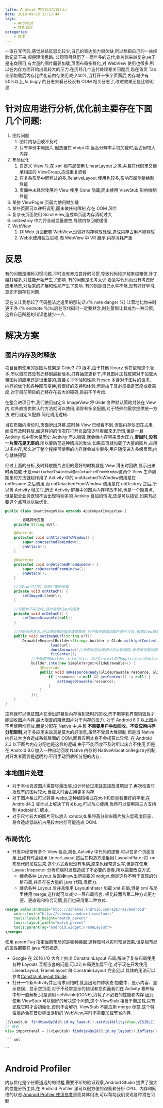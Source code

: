 ```yaml
---
title: Android 内存优化实践(上)
date: 2018-09-03 15:13:44
tags:
    - Android
    - 性能调优
categories: 
    - 技术
---
```

一直在写代码,感觉总结反思比较少,自己的表达能力很欠缺,所以想把自己的一些经验记录下来,顺便理清思路.
公司项目经历了一两年多的迭代,业务越来越复杂,由于是电商项目,有大量的图片需要加载,页面布局多样化,对 WebView 使用也很多,所以在内存方面开始出现较大的压力.在历经几个迭代处理相关问题后,现在首页 Tab 全部加载后内存比优化前内存使用减少40%,当打开十多个页面后,内存减少有30%以上,从 bugly 的日志来看已经没有 OOM 相关日志了,改进效果还是比较明显.
<!-- more -->
# 针对应用进行分析,优化前主要存在下面几个问题:
1. 图片问题
    1. 图片内存回收不及时
    2. 只有单份本地图片,但放置在 xhdpi 中,当高分辨率手机加载时,会占用较大内存
2. 布局优化
    1. 自定义 View 时,在 xml 根布局使用 LinearLayout 之类,并且在代码里又继承相应的 ViewGroup,造成重复嵌套
    2. 在复杂布局中嵌套过的多,RelativeLayout 使用也较多,影响布局测量绘制性能
    3. 页面中未经常使用的 View 使用 Gone 隐藏,而未使用 ViewStub,影响绘制性能
3. 某些 ViewPager 页面为使用懒加载
4. 某些页面可以递归调用,而未做任何限制,存在 OOM 风险
5. 复杂长页面使用 ScrollView,造成单页面内存消耗过大
6. onDestroy 中为将全局变量置空,导致内存回收缓慢
7. WebView
   1. 非 Web 页面嵌套 WebView,没做好内存释放处理,造成内存占用不能释放
   2. Web未使用独立进程,而 WebView 中 VR 展示,内存消耗严重

# 反思
有的问题是编码习惯问题,平时没有养成良好的习惯,导致代码维护越来越难做,补丁越打越多,对性能开始产生了影响.
有的问题是思考太少,着急写代码而没有考虑好应用场景,对后来的扩展和性能产生了影响.
有的则是自己水平不够,没有好好学习,意识不到存在问题.

现在又让我想起了代码整洁之道里的那句话.{% note danger %} 让营地比你来时更干净 {% endnote %}以后在写代码时一定要默念,时刻警惕让其成为一种习惯,这样自己所犯的错误也就少一点.

# 解决方案
 ## 图片内存及时释放
项目目前使用的是图片框架是 Glide3.7.0 版本,由于其他 library 也在依赖这个版本,所以目前还没有迁移到最新版本,打算抽空更新下,毕竟图片加载框架对于加载大量图片的应用还是很重要的,直接关乎体验和性能.Fresco 本身对于图片的请求、内存的优化和各种图形变换,有很好的支持和体验,但是由于其必须指定宽度或者高度,对于目前项目的迁移存在较大的障碍,目前不予考虑.

在整合进项目中,我们使用自定义 ImageView,将 Glide 各种默认策略封装在 View 内,对外直提供默认的方法就可以使用,消除有多余配置,对于特殊的需求提供统一方法,进行自定义配置.简化调用逻辑.

当在页面内滑动时,页面滑出屏幕,这时候 View 已经看不到,但是内存依旧在占用,而没有及时释放,而这样的的情况在打开页面较少时看起来无所谓,但是一旦 Activity 栈中有大量历史 Activity 而未销毁,就会给内存带来很大压力,**雪崩时,没有一片雪花是无辜的**.所以要防范这种情况的发生.如果首页就加载了大量的图片,占用过多内存,那么对于整个程序可使用的内存就会减少很多,用户随便进入多级页面,内存就快预警.

经过上面的分析,及时释放图片占用的最好的时机就是 View 滑出时回收,显示出来时再加载.于是`onAttachedToWindow`和`onDetachedFromWindow`这两个 View 生命周期里的方法就起作用了.Activity 中的 onAttachedToWindow调用是在 onResume 之后调用,而 onDetachedFromWindow 调用是在 onDestroy 之后,所以当 Activity 增加时,历史 Activity 屏幕中的图片内存释放不掉,也是一个隐患点,但是配合业务逻辑不会出现特别多的 Activity 叠加的情况,还是可以接受,如果有必要这个点可以以后优化.
``` java
public class SmartImageView extends AppCompatImageView {

    ··· 省略其他变量
    private String mUrl;

    @Override
    protected void onAttachedToWindow() {
        super.onAttachedToWindow();
        onAttach();
    }

    @Override
    protected void onDetachedFromWindow() {
        super.onDetachedFromWindow();
        onDetach();
    }

    //当Viwe可见时,将图片重新加载
    private void onAttach() {
        setImageUrl(mUrl);
    }

    //将图片不可见时,及时清除View的图片
    private void onDetach() {
        setImageDrawable(null);
    }
    
    //只是示例方法,所以很简单的描述清楚原理,对于服务器返回图片的尺寸后,根据View真是大小,计算缩放比例,使用override去加载在屏幕实际尺寸,减少不必要的内存消耗
    public void setImageUrl(String url){
        DrawableRequestBuilder<String> builder = Glide.with(getContext().getApplicationContext())
                    .load(url)
                    .dontAnimate()//有的机型出现图片后出现偏移,故去掉加载动画,便恢复正常
                    .fitCenter();
            //不能使用builder.into(this) 以为Context使用ApplicationContext,所以有可能此时view销毁,而图片加载成功后,导致内存泄漏
            builder.into(new SimpleTarget<GlideDrawable>() {
                @Override
                public void onResourceReady(GlideDrawable resource, GlideAnimation<? super GlideDrawable> glideAnimation) {
                    if (resource != null && getContext() != null) {
                        setImageDrawable(resource);
                    }
                }
            });
    }
}
```
这样就可以保证图片在滑出屏幕后内存得到及时的回收,而不用等到界面销毁后才能回收图片内存.最大限度的降低图片对于内存的压力.
对于 Android 8.0 以上图片不再使用堆存放,而是分配在 Native 中,并且 **不需要用户手动回收、不受应用内存分配限制**,对于多应用来说真是莫大的好消息,虽然不受最大堆限制,但是当 Native 内存过大也会造成系统层面的 OOM,而且应用本身不会捕获此异常. 在 Android 2.3 以下图片内存分配也是这样的逻辑,由于不能回收不及时所以废弃不使用,但是在 Android 8.0 加入一种自动回收 Native 內存的 NativeAllocationRegistry机制,对开发者而言是透明的.不用手动回收所分配的内存.
## 本地图片处理
* 对于本地资源图片需要尽量压缩,设计师给过来就直接放进项目了,再次检查时发现有的图片较大,当载入时会占用更多内存.
* 对于图片格式可以转换 webp,这种编码格式在大小和质量有很好的平衡,在 Android4.2 版本以上解决了有关bug,可以放心使用,当然可以使用第三方支持到 Android4.1 版本.
* 对于尺寸较大的图片可以放入 xxhdpi,如果将高分辨率图片放入低密度目录，将会造成低端机占用较大内存可能造成 OOM.
## 布局优化
* 开发中经常有多个 View 组合,简化 Activity 中代码的逻辑,可以在多个页面复用,比如有时会继承 LinearLayout 然后在构造方法里用 LayouInfflate r将 xml 布局代码加载进来,这个方式看似没有毛病,原来也经常这么写,但是在使用 Layout Inspector 分析布局时发现造成了不必要的嵌套,所以需要改变方式.
    * 继承各种 Layout 后直接new出所需要的 widget,但是这样不利于直观的分析布局,并且存在大量的 java 代码,很费力.
    * 继承各种 Layout 后并且使用 LayoutInflater 加载 xml 布局,但是 xml 布局里使用 merge,这样就可以减少一层布局嵌套.
      相比较而言第二种方式更方便、更直观和符合习惯,我们也采用第二种方式.
``` xml
<merge xmlns:android="http://schemas.android.com/apk/res/android"
    xmlns:tools="http://schemas.android.com/tools"
    tools:layout_height="match_parent"
    tools:layout_width="match_parent"
    tools:parentTag="android.widget.FrameLayout">
</merge>
```
使用 parentTag 指定当前布局的是哪种类型.这样做可以实时预览效果,但是根布局的属性都要在 java 代码指定.
* Google 在 2016 I/O 大会上推出 ConstrainLayout 布局.解决了复杂布局使用各种 Layouts 互相嵌套的问题,可以让布局更加扁平化,对于现在开发使用 LinearLayout, FrameLayout 和 ConstrainLayout 完全足以.具体的用法可以参考[ConstrainLayout Guide](https://developer.android.com/training/constraint-layout/).
* 打开一个新Activity并且请求网络时,就会出现四种状态:加载中、显示内容、显示错误、显示空页面,对于不经常显示的错误和空页面我们在 Activity 根布局中却一直解析,只是调用 setVisible(GONE),消耗了不必要的性能和内存.因此使用 ViewStub 可以很好的解决这个问题,这个 ViewStub 相当于懒加载,只有记载它时才会初始化,否则不会解析. ViewStub 不能应用 merge 标签.这个特性很适合在首页弹出促销的 WebView,平时不需要加载节省内存.
``` java
((ViewStub) findViewById(R.id.my_layout)).setVisibility(View.VISIBLE);
// 或者
View importPanel = ((ViewStub) findViewById(R.id.my_layout)).inflate();
```
    ``` xml
<!--  android:layout 指定所要加载的布局-->
<ViewStub
        android:id="@+id/stub_home_web"
        android:layout_width="match_parent"
        android:layout_height="match_parent"
        android:background="@android:color/transparent"
        android:layout="@layout/layout_web" />
    ```
# Android Profiler
内存优化是个任重道远的的过程,需要不断的验证观察,Android Studio 提供了强大的性能分析工具,在 Android Profiler 里可以很方便的观察和分析 CPU、内存和网络的状态.[Android Profiler 使用参考](https://developer.android.google.cn/studio/profile/memory-profiler)里面具体用法,可以帮助我们发现各种潜在问题.